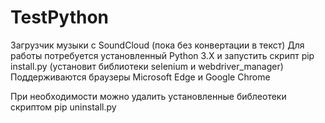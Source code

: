 # TestPython
Загрузчик музыки с SoundCloud (пока без конвертации в текст)
Для работы потребуется установленный Python 3.X и запустить скрипт pip install.py (установит библиотеки selenium и webdriver_manager)
Поддерживаются браузеры Microsoft Edge и Google Chrome

При необходимости можно удалить установленные библеотеки скриптом pip uninstall.py
